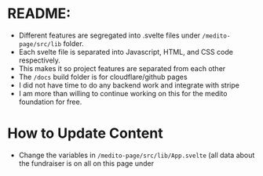 # README:

- Different features are segregated into .svelte files under `/medito-page/src/lib` folder.
- Each svelte file is separated into Javascript, HTML, and CSS code respectively.
- This makes it so project features are separated from each other
- The `/docs` build folder is for cloudflare/github pages
- I did not have time to do any backend work and integrate with stripe
- I am more than willing to continue working on this for the medito foundation for free.

# How to Update Content

- Change the variables in `/medito-page/src/lib/App.svelte` (all data about the fundraiser is on all on this page under <script>)
- This is meant to pass on data from API and data storage all in one place.
- Colors and other styles can be changed with global variables in `app.css`
- For example, the `--primary` and `--secondary` variables will change the colors of the entire page.

# How to Build Website

- clone the repository
- in your terminal, cd into the medito-page folder
- type `npm run build`
- this will create a `/docs` folder with the distributable build code.
- use the files in `/docs` to host on cloudflare pages.

---

## Objective:

Develop a versatile single web page that can be adapted for various fundraising initiatives, such as hiring personnel, creating ad campaigns, or developing new features. The page should be designed to engage visitors and encourage donations with an interactive and user-friendly interface.

## Core Features:

### ~~Title and Description:~~

- ~~A clear and adjustable title that can be set to reflect the current fundraising goal (e.g., "Create Ad Campaign in the Tram").~~
- ~~A brief description that contextualizes the fundraising initiative.~~

### ~~Fundraising Progress Indicator:~~

- ~~Display dynamically the amount raised towards the goal (dummy data, but can be replaced by an API endpoint).~~
- ~~Visually represent progress in both numerical value and percentage.~~
- ~~Implement an animated progress bar that activates upon page load.~~

### ~~Interactive Q&A Dropdowns:~~

- ~~Include customizable questions relevant to the fundraising goal.~~
- ~~Dropdowns to reveal answers for each question.~~
- ~~The final dropdown to contain an inline form asking for the user's email address to prevent spam and allow for follow-up queries.~~

### Donation Section:

- ~~An input field for donors to specify an amount, with validation to ensure it's a legitimate figure.~~
- Integration with Stripe checkout for secure transactions, ~~with support for multiple currencies.~~
- ~~A donation button that is prominently displayed and accessible.~~

### ~~Rewards for Donors:~~

- ~~A flexible rewards section where incentives can be outlined based on donation tiers. (can be mixed with the donation section)~~

### ~~Dynamic Notification Bar:~~

- ~~A notification feature at the top of the page that showcases recent donations.~~
- ~~The ability to connect this feature to an API endpoint, allowing for real-time updates at specified intervals.~~

## ~~Design and Hosting Requirements:~~

- ~~The design must be responsive, ensuring functionality across all devices.~~
- ~~The page should have a clean, modern aesthetic that can be easily changed for various campaigns. Keep the design simple, no fancy colors, no images. Purely text-based.~~
- ~~The code should be optimized for hosting on Cloudflare Pages.~~

## Development and Deployment:

- ~~Ensure that the site structure allows for easy content updates for different campaigns.~~
- ~~The codebase should be maintainable.~~
- ~~All forms should include appropriate validation checks, including spam prevention mechanisms.~~
- ~~The project will be open-sourced on GitHub, and the deployment process must be documented to facilitate easy setup on Cloudflare Pages.~~

## Reward Offer:

We're offering a $500 reward for a single web page that aligns with our brief: adaptability for various fundraising goals, a seamless user experience, and technical integration. The winning entry must exhibit clear, documented, and maintainable code, along with a responsive and unique design style. The selection will hinge on strict adherence to the specifications in the brief. Payment will be made via bank transfer within a week.
